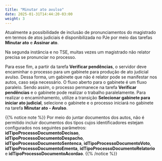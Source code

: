 ```yaml
---
title: "Minutar ato avulso"
date: 2025-01-31T14:44:20-03:00
weight: 3
---
```


Atualmente a possibilidade de inclusão de pronunciamentos do magistrado em termos de atos judiciais é disponibilizada no PJe por meio das tarefas **Minutar ato** e **Assinar ato**. 

Na segunda instância e no TSE, muitas vezes um magistrado não relator precisa se pronunciar no processo. 

Para esse fim, a partir da tarefa **Verificar pendências**, o servidor deve encaminhar o processo para um gabinete para produção de ato judicial avulso. Dessa forma, um gabinete que não é relator pode se manifestar nos autos, caso seja necessário. O fluxo aberto para o gabinete é um fluxo paralelo. Sendo assim, o processo permanece na tarefa **Verificar pendências** e o gabinete pode realizar o trabalho paralelamente. Para realizar o encaminhamento, utilize a transição **Selecionar gabinete para iniciar ato judicial**, selecione o gabinete e o processo iniciará no gabinete na tarefa **Minutar ato - Avulso**. 


{{% notice note %}}
Por meio do juntar documentos dos autos, não é permitido incluir documentos dos tipos cujos identificadores estejam configurados nos seguintes parâmetros: **idTipoProcessoDocumentoDecisao**, **idTipoProcessoDocumentoDespacho**, **idTipoProcessoDocumentoSentenca**, **idTipoProcessoDocumentoVoto**, **idTipoProcessoDocumentoEmenta**, **idTipoProcessoDocumentoRelatorio** e **idTipoProcessoDocumentoAcordao**. 
{{% /notice %}}
